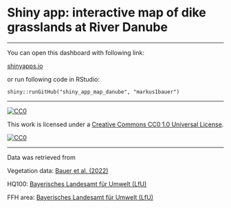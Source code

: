 # Shiny app: interactive map of dike grasslands at River Danube

***

You can open this dashboard with following link:

[shinyapps.io](https://markusbauer.shinyapps.io/map_danube/)

or run following code in RStudio:

`shiny::runGitHub("shiny_app_map_danube", "markus1bauer")`

***

[![CC0][cc0-shield]][cc0]

This work is licensed under a
[Creative Commons CC0 1.0 Universal License][cc0].

[![CC0][cc0-image]][cc0]

[cc0]: https://creativecommons.org/publicdomain/zero/1.0/deed.en
[cc0-image]: https://licensebuttons.net/l/zero/1.0/88x31.png
[cc0-shield]: https://img.shields.io/badge/License-CC0-lightgrey.svg

***

Data was retrieved from

Vegetation data: [Bauer et al. (2022)](https://doi.org/10.5281/zenodo.6334100)

HQ100: [Bayerisches Landesamt für Umwelt (LfU)](https://www.lfu.bayern.de/umweltdaten/geodatendienste/index_detail.htm?id=4cab2c12-fa7e-49c3-97ba-f4f33af3a598&profil=WMS)

FFH area: [Bayerisches Landesamt für Umwelt (LfU)](https://www.lfu.bayern.de/umweltdaten/geodatendienste/index_detail.htm?id=1e025cc4-d4b1-378e-9924-45950aef2334&profil=WMS)

